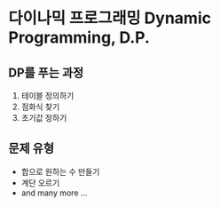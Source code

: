 # 다이나믹 프로그래밍 Dynamic Programming, D.P.

## DP를 푸는 과정
1. 테이블 정의하기
2. 점화식 찾기
3. 초기값 정하기

## 문제 유형
* 합으로 원하는 수 만들기
* 계단 오르기
* and many more ...
